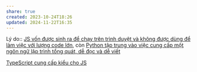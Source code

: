 ```yaml
---
share: true
created: 2023-10-24T18:26
updated: 2024-11-22T16:35
---
```

Lý do:: [JS vốn được sinh ra để chạy trên trình duyệt và không được dùng để làm việc với lượng code lớn](./JS%20v%E1%BB%91n%20%C4%91%C6%B0%E1%BB%A3c%20sinh%20ra%20%C4%91%E1%BB%83%20ch%E1%BA%A1y%20tr%C3%AAn%20tr%C3%ACnh%20duy%E1%BB%87t%20v%C3%A0%20kh%C3%B4ng%20%C4%91%C6%B0%E1%BB%A3c%20d%C3%B9ng%20%C4%91%E1%BB%83%20l%C3%A0m%20vi%E1%BB%87c%20v%E1%BB%9Bi%20l%C6%B0%E1%BB%A3ng%20code%20l%E1%BB%9Bn.md), còn [Python tập trung vào việc cung cấp một ngôn ngữ lập trình tổng quát, dễ đọc và dễ viết](./Python%20t%E1%BA%ADp%20trung%20v%C3%A0o%20vi%E1%BB%87c%20cung%20c%E1%BA%A5p%20m%E1%BB%99t%20ng%C3%B4n%20ng%E1%BB%AF%20l%E1%BA%ADp%20tr%C3%ACnh%20t%E1%BB%95ng%20qu%C3%A1t,%20d%E1%BB%85%20%C4%91%E1%BB%8Dc%20v%C3%A0%20d%E1%BB%85%20vi%E1%BA%BFt.md)

[TypeScript cung cấp kiểu cho JS](../JavaScript%20v%C3%A0%20Python/JavaScript/TypeScript/TypeScript%20cung%20c%E1%BA%A5p%20ki%E1%BB%83u%20cho%20JS.md)